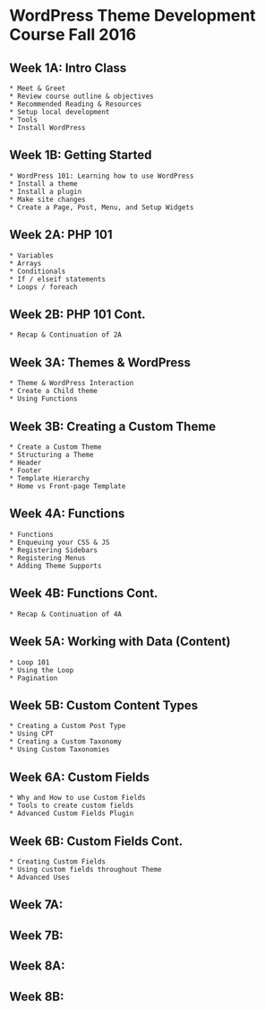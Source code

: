 # WordPress Theme Development Course Fall 2016

## Week 1A: Intro Class

    * Meet & Greet
    * Review course outline & objectives
    * Recommended Reading & Resources
    * Setup local development
    * Tools
    * Install WordPress

## Week 1B: Getting Started

    * WordPress 101: Learning how to use WordPress
    * Install a theme
    * Install a plugin
    * Make site changes
    * Create a Page, Post, Menu, and Setup Widgets

## Week 2A: PHP 101

    * Variables
	* Arrays
	* Conditionals
	* If / elseif statements
	* Loops / foreach

## Week 2B: PHP 101 Cont.

	* Recap & Continuation of 2A

## Week 3A: Themes & WordPress

	* Theme & WordPress Interaction
	* Create a Child theme
	* Using Functions

## Week 3B: Creating a Custom Theme

	* Create a Custom Theme
	* Structuring a Theme
	* Header
	* Footer
	* Template Hierarchy
	* Home vs Front-page Template

## Week 4A: Functions

	* Functions
	* Enqueuing your CSS & JS
	* Registering Sidebars
	* Registering Menus
	* Adding Theme Supports

## Week 4B: Functions Cont.

	* Recap & Continuation of 4A

## Week 5A: Working with Data (Content)

	* Loop 101
	* Using the Loop
	* Pagination

## Week 5B: Custom Content Types

	* Creating a Custom Post Type
	* Using CPT
	* Creating a Custom Taxonomy
	* Using Custom Taxonomies

## Week 6A: Custom Fields

	* Why and How to use Custom Fields
	* Tools to create custom fields
	* Advanced Custom Fields Plugin

## Week 6B: Custom Fields Cont.

	* Creating Custom Fields
	* Using custom fields throughout Theme
	* Advanced Uses

## Week 7A:

## Week 7B:

## Week 8A: 

## Week 8B: